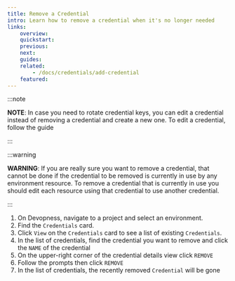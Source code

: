 ```yaml
---
title: Remove a Credential
intro: Learn how to remove a credential when it's no longer needed
links:
    overview:
    quickstart:
    previous:
    next:
    guides:
    related:
        - /docs/credentials/add-credential
    featured:
---
```


:::note

**NOTE**: In case you need to rotate credential keys, you can edit a credential instead of removing a credential and create a new one. To edit a credential, follow the guide <MentionPost path="/docs/credentials/edit-credential" />

:::

:::warning

**WARNING**: If you are really sure you want to remove a credential, that cannot be done if the credential to be removed is currently in use by any environment resource.
To remove a credential that is currently in use you should edit each resource using that credential to use another credential.

:::

1. On Devopness, navigate to a project and select an environment.
1. Find the `Credentials` card.
1. Click `View` on the `Credentials` card to see a list of existing `Credentials`.
1. In the list of credentials, find the credential you want to remove and click the `NAME` of the credential
1. On the upper-right corner of the credential details view click `REMOVE`
1. Follow the prompts then click `REMOVE`
1. In the list of credentials, the recently removed `Credential` will be gone
